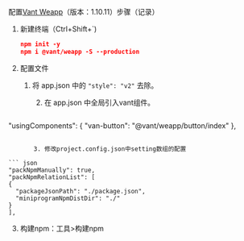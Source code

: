 配置[Vant Weapp](https://vant-contrib.gitee.io/vant-weapp/#/home)（版本：1.10.11）步骤（记录）

1. 新建终端（Ctrl+Shift+`)

   ``` json
   npm init -y
   npm i @vant/weapp -S --production
   ```

2. 配置文件

   1. 将 app.json 中的 `"style": "v2"` 去除。


         2. 在 app.json 中全局引入vant组件。


   ``` json
  "usingComponents": {
    "van-button": "@vant/weapp/button/index"
  },
   ```

​		3. 修改project.config.json中setting数组的配置

   ``` json
 "packNpmManually": true,
 "packNpmRelationList": [
   {
     "packageJsonPath": "./package.json",
     "miniprogramNpmDistDir": "./"
   }
 ],
   ```

3. 构建npm：工具>构建npm